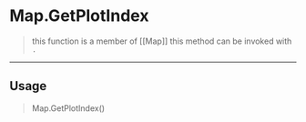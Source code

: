 # Map.GetPlotIndex
> this function is a member of [[Map]]
> this method can be invoked with `.`
-----
## Usage
> Map.GetPlotIndex()
